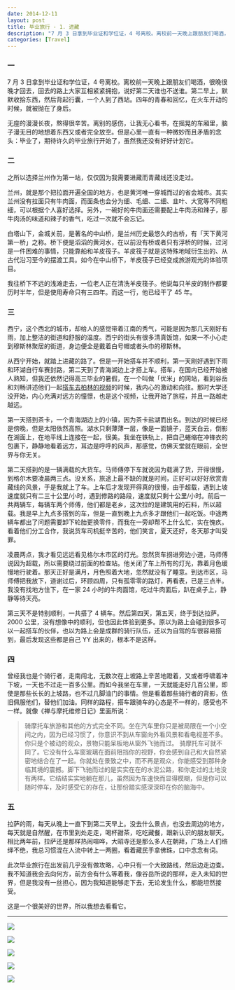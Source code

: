 ```yaml
---
date: 2014-12-11
layout: post
title: 毕业旅行 - 1. 进藏
description: "7 月 3 日拿到毕业证和学位证，4 号离校。离校前一天晚上跟朋友们喝酒，很晚很晚才回去，回去的路上大家互相紧紧拥抱，说好第二天谁也不送谁。第二早上，默默收拾东西，然后背起行囊，一个人到了西站。四年的青春和回忆，在火车开动的时候，就被抛在了身后。"
categories: [Travel]
---
```


### 一

7 月 3 日拿到毕业证和学位证，4 号离校。离校前一天晚上跟朋友们喝酒，很晚很晚才回去，回去的路上大家互相紧紧拥抱，说好第二天谁也不送谁。第二早上，默默收拾东西，然后背起行囊，一个人到了西站。四年的青春和回忆，在火车开动的时候，就被抛在了身后。

无座的漫漫长夜，熬得很辛苦。离别的感伤，让我无心看书，在摇晃的车厢里，脑子漫无目的地想着东西又或者完全放空。但是心里一直有一种微妙而且矛盾的念头：毕业了，期待许久的毕业旅行开始了，虽然我还没有好好计划它。

### 二

之所以选择兰州作为第一站，仅仅因为我需要进藏而青藏线还没走过。

兰州，就是那个把拉面开遍全国的地方，也是黄河唯一穿城而过的省会城市。其实兰州没有拉面只有牛肉面，而面条也会分为细、毛细、二细、韭叶、大宽等不同粗细，可以根据个人喜好选择。另外，一碗好的牛肉面还需要配上牛肉汤和辣子，那牛肉汤的味道和辣子的香气，吃过一次就不会忘记。

白塔山下，金城关前，是著名的中山桥，是兰州历史最悠久的古桥，有「天下黄河第一桥」之称。桥下便是滔滔的黄河水，在以前没有桥或者只有浮桥的时候，过河是一件困难的事情，只能靠船和羊皮筏子。羊皮筏子就是这特殊地域衍生出的、从古代沿习至今的摆渡工具。如今在中山桥下，羊皮筏子已经变成旅游观光的体验项目。

我往桥下不远的浅滩走去，一位老人正在清洗羊皮筏子。他说每只羊皮的制作都要历时半年，但是使用寿命只有三四年。而这一行，他已经干了 45 年。

### 三

西宁，这个西北的城市，却给人的感觉带着江南的秀气，可能是因为那几天刚好有雨，加上整洁的街道和舒服的温度。西宁的街头有很多清真饭馆，如果一不小心走到穆斯林聚居的街道，身边便全是戴着白号帽或者头巾的穆斯林。

从西宁开始，就踏上进藏的路了。但是一开始搭车并不顺利，第一天刚好遇到下雨和环湖自行车赛封路，第二天到了青海湖边上才搭上车。搭车，在国内已经开始被人熟知，但我还依然记得高三毕业的暑假，在一个叫做「优米」的网站，看到谷岳和刘畅讲述他们一起[搭车去柏林的视频](http://www.tudou.com/listplay/CFB6Awg57_4/Te0Et9tlfvE.html)的时候，我内心的激动和向往。那时大学还没开始，内心充满对远方的憧憬，也是这个视频，让我开始了旅程，并且一路越走越远。

第一天搭到茶卡，一个青海湖边上的小镇，因为茶卡盐湖而出名。到达的时候已经是傍晚，但是太阳依然高照。湖水只剩薄薄一层，像是一面镜子，蓝天白云，倒影在湖面上，在地平线上连接在一起，很美。我坐在铁轨上，把自己蜷缩在冲锋衣的包裹下，静静地看着远方，耳边是呼呼的风声，那感觉，仿佛天堂就在眼前，全世界与你无关。

第二天搭到的是一辆满载的大货车。马师傅停下车就说因为载满了货，开得很慢，到格尔木要凌晨两三点。没关系，旅途上最不缺的就是时间，正好可以好好欣赏青藏线的风景，于是我就上了车。上车后才发现开得真的很慢，由于超载，遇到上坡速度就只有二三十公里/小时，遇到修路的路段，速度就只剩十公里/小时。前后一共两辆车，每辆车两个师傅，他们都是老乡，这次拉的是建筑用的石料，所以超载。我是早上九点多搭到的车，但是一直到晚上九点多才跟他们一起吃饭。中途两辆车都出了问题需要卸下轮胎更换零件，而我在一旁却帮不上什么忙，实在愧疚。看着他们分工合作，我说货车司机挺辛苦的，他们笑言，夏天还好，冬天那才叫受罪。

凌晨两点，我才看见远远看见格尔木市区的灯光。忽然货车拐进旁边小道，马师傅说因为超载，所以需要绕过前面的检查站。他关闭了车上所有的灯光，靠着月色缓慢地行驶着。那天正好是满月，月色照着大地，忽然就没有了睡意。到达市区，马师傅把我放下，道谢过后，环顾四周，只有孤零零的路灯，再看表，已是三点半。我没有找地方住下，在一家 24 小时的牛肉面馆，吃过牛肉面后，趴在桌子上，静静等待天亮。

第三天不是特别顺利，一共搭了 4 辆车。然后第四天，第五天，终于到达拉萨。2000 公里，没有想像中的顺利，但也因此体验到更多。原以为路上会碰到很多可以一起搭车的伙伴，也以为路上会是成群的骑行队伍，还以为自驾的车很容易搭到，最后发现这些都是自己 YY 出来的，根本不是这样。

### 四

曾经我也是个骑行者，走南闯北，无数次在上坡路上辛苦地蹬着，又或者呼啸着冲下坡，一天也不过走一百多公里。而如今我坐在车里，一天就能走好几百公里，即使是那些长长的上坡路，也不过几脚油门的事情。但是看着那些骑行者的背影，依旧佩服他们，替他们加油。同样的路程，搭车跟骑车的心态是不一样的，感受也不一样。就像《禅与摩托维修日记》里面所说：

>骑摩托车旅游和其他的方式完全不同。坐在汽车里你只是被局限在一个小空间之内，因为已经习惯了，你意识不到从车窗向外看风景和看电视差不多。你只是个被动的观众，景物只能呆板地从窗外飞驰而过。 骑摩托车可就不同了。它没有什么车窗玻璃在面前阻挡你的视野，你会感到自己和大自然紧密地结合在了一起。你就处在景致之中，而不再是观众，你能感受到那种身临其境的震撼。脚下飞驰而过的是实实在在的水泥公路，和你走过的土地没有两样。它结结实实地躺在那儿，虽然因为车速快而显得模糊，但是你可以随时停车，及时感受它的存在，让那份踏实感深深印在你的脑海中。

### 五

拉萨的雨，每天从晚上一直下到第二天早上。没去什么景点，也没去周边的地方，每天就是自然醒，在市里到处走走，喝杯甜茶，吃吃藏餐，跟新认识的朋友聊天。相比两年前，拉萨还是那样热闹喧哗，大昭寺还是那么多人在朝拜，广场上人们络绎不绝，我总习惯混在人流中转上一两圈，看着藏民手拿佛珠，口中念念有词。

此次毕业旅行在出发前几乎没有做攻略，心中只有一个大致路线，然后边走边查。我不知道我会去向何方，前方会有什么等着我，像谷岳所说的那样，走入未知的世界，但是我没有一丝担心，因为我知道能够走下去，无论发生什么，都能坦然接受。

这是一个很美好的世界，所以我想去看看它。

- - - 
![](https://raw.githubusercontent.com/liamchzh/pictures/master/IMG_1627.jpg)

![](https://raw.githubusercontent.com/liamchzh/pictures/master/IMG_1785.jpg)

![](https://raw.githubusercontent.com/liamchzh/pictures/master/IMG_1847.JPG)

![](https://raw.githubusercontent.com/liamchzh/pictures/master/IMG_1900.jpg)

![](https://raw.githubusercontent.com/liamchzh/pictures/master/IMG_1977.JPG)

